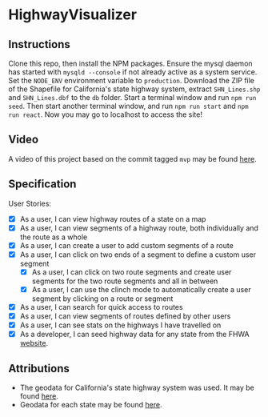 # HighwayVisualizer

## Instructions
Clone this repo, then install the NPM packages. Ensure the mysql daemon has started with `mysqld --console` if not already active as a system service. Set the `NODE_ENV` environment variable to `production`. Download the ZIP file of the Shapefile for California's state highway system, extract `SHN_Lines.shp` and `SHN_Lines.dbf` to the `db` folder. Start a terminal window and run `npm run seed`. Then start another terminal window, and run `npm run start` and `npm run react`. Now you may go to localhost to access the site!

## Video
A video of this project based on the commit tagged `mvp` may be found [here](https://youtu.be/i92g7lDWulA).

## Specification
User Stories:
  * [X] As a user, I can view highway routes of a state on a map
  * [X] As a user, I can view segments of a highway route, both individually and the route as a whole
  * [X] As a user, I can create a user to add custom segments of a route
  * [X] As a user, I can click on two ends of a segment to define a custom user segment
    * [X] As a user, I can click on two route segments and create user segments for the two route segments and all in between
    * [X] As a user, I can use the clinch mode to automatically create a user segment by clicking on a route or segment
  * [X] As a user, I can search for quick access to routes
  * [X] As a user, I can view segments of routes defined by other users
  * [X] As a user, I can see stats on the highways I have travelled on
  * [X] As a developer, I can seed highway data for any state from the FHWA [website](https://www.fhwa.dot.gov/policyinformation/hpms/shapefiles.cfm).

## Attributions
  * The geodata for California's state highway system was used. It may be found [here](https://gisdata-caltrans.opendata.arcgis.com/datasets/77f2d7ba94e040a78bfbe36feb6279da_0).
  * Geodata for each state may be found [here](https://www.fhwa.dot.gov/policyinformation/hpms/shapefiles.cfm).
